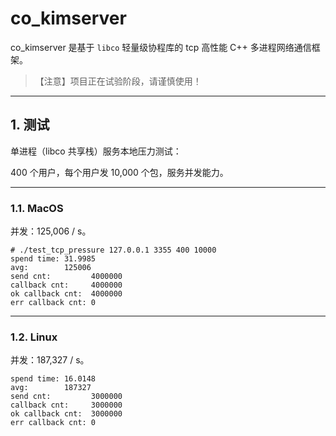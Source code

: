 # co_kimserver

co_kimserver 是基于 `libco` 轻量级协程库的 tcp 高性能 C++ 多进程网络通信框架。

> 【注意】项目正在试验阶段，请谨慎使用！

---

## 1. 测试

单进程（libco 共享栈）服务本地压力测试：

400 个用户，每个用户发 10,000 个包，服务并发能力。

---

### 1.1. MacOS

并发：125,006 / s。

```shell
# ./test_tcp_pressure 127.0.0.1 3355 400 10000
spend time: 31.9985
avg:        125006
send cnt:         4000000
callback cnt:     4000000
ok callback cnt:  4000000
err callback cnt: 0
```

---

### 1.2. Linux

并发：187,327 / s。

```shell
spend time: 16.0148
avg:        187327
send cnt:         3000000
callback cnt:     3000000
ok callback cnt:  3000000
err callback cnt: 0
```
